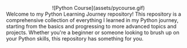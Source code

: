 <div align="center">
![Python Course](assets/pycourse.gif)
</div>
 Welcome to my Python Learning Journey repository! This repository is a comprehensive collection of everything I learned in my Python journey, starting from the basics and progressing to more advanced topics and projects. Whether you're a beginner or someone looking to brush up on your Python skills, this repository has something for you.
